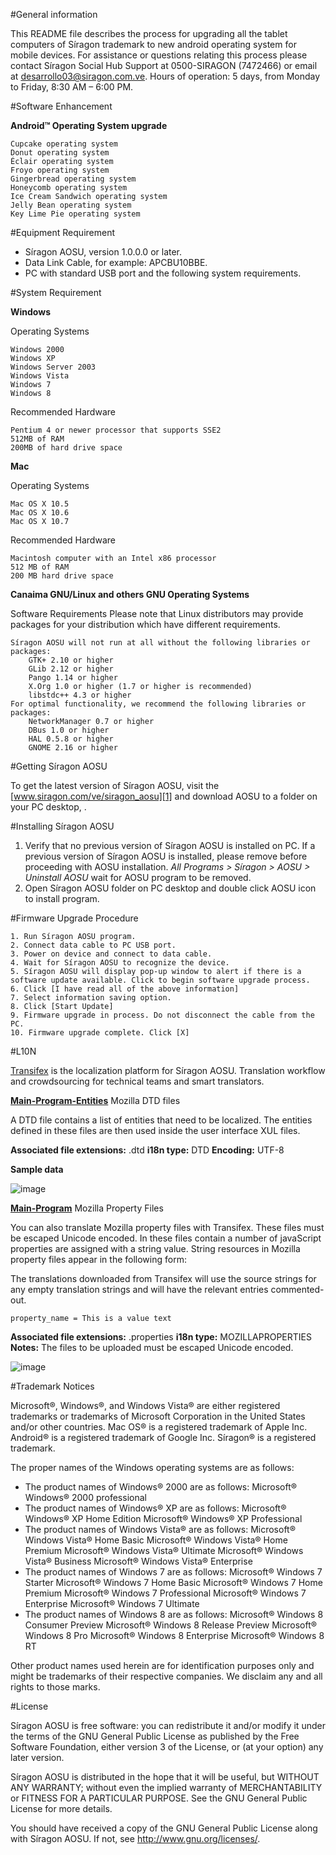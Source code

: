 #General information

This README file describes the process for upgrading all the tablet computers of Síragon trademark to new android operating system for mobile devices.
For assistance or questions relating this process please contact Síragon Social Hub Support at 0500-SIRAGON (7472466) or email at [desarrollo03@siragon.com.ve][6]. 
Hours of operation: 5 days, from Monday to Friday, 8:30 AM – 6:00 PM.

#Software Enhancement

**Android™ Operating System upgrade**

	Cupcake operating system
	Donut operating system
	Éclair operating system
	Froyo operating system
	Gingerbread operating system
	Honeycomb operating system
	Ice Cream Sandwich operating system
	Jelly Bean operating system
	Key Lime Pie operating system

#Equipment Requirement

* Síragon AOSU, version 1.0.0.0 or later.
* Data Link Cable, for example: APCBU10BBE.
* PC with standard USB port and the following system requirements.
	
#System Requirement

**Windows**

Operating Systems

    Windows 2000
    Windows XP
    Windows Server 2003
    Windows Vista
    Windows 7
    Windows 8

Recommended Hardware

    Pentium 4 or newer processor that supports SSE2
    512MB of RAM
    200MB of hard drive space

**Mac**

Operating Systems

    Mac OS X 10.5
    Mac OS X 10.6
    Mac OS X 10.7

Recommended Hardware

    Macintosh computer with an Intel x86 processor
    512 MB of RAM
    200 MB hard drive space

**Canaima GNU/Linux and others GNU Operating Systems**

Software Requirements
Please note that Linux distributors may provide packages for your distribution which have different requirements.

    Síragon AOSU will not run at all without the following libraries or packages:
        GTK+ 2.10 or higher
        GLib 2.12 or higher
        Pango 1.14 or higher
        X.Org 1.0 or higher (1.7 or higher is recommended)
        libstdc++ 4.3 or higher
    For optimal functionality, we recommend the following libraries or packages:
        NetworkManager 0.7 or higher
        DBus 1.0 or higher
        HAL 0.5.8 or higher
        GNOME 2.16 or higher


#Getting Síragon AOSU

To get the latest version of Síragon AOSU, visit the [www.siragon.com/ve/siragon_aosu][1] and download AOSU to a folder on your PC desktop, .

#Installing Síragon AOSU

1. Verify that no previous version of Síragon AOSU is installed on PC. If a previous version of Síragon AOSU is installed, please remove before proceeding with AOSU installation. *All Programs > Síragon > AOSU > Uninstall AOSU* wait for AOSU program to be removed.
2. Open Síragon AOSU folder on PC desktop and double click AOSU icon to install program.

#Firmware Upgrade Procedure

	1. Run Síragon AOSU program.
	2. Connect data cable to PC USB port.
	3. Power on device and connect to data cable.
	4. Wait for Síragon AOSU to recognize the device.
	5. Síragon AOSU will display pop-up window to alert if there is a software update available. Click to begin software upgrade process.
	6. Click [I have read all of the above information]
	7. Select information saving option.
	8. Click [Start Update]
	9. Firmware upgrade in process. Do not disconnect the cable from the PC.
	10. Firmware upgrade complete. Click [X]

#L10N

[Transifex][5] is the localization platform for Síragon AOSU. 
Translation workflow and crowdsourcing for technical teams and smart translators.

[**Main-Program-Entities**][3] Mozilla DTD files

A DTD file contains a list of entities that need to be localized. The entities defined in these files are then used inside the user interface XUL files.

**Associated file extensions:**
    .dtd
**i18n type:**
    DTD
**Encoding:**
    UTF-8

**Sample data**

<!ENTITY foo.var1 "Hello">
<!-- This is a comment -->
<!ENTITY foo.var2 "How are you?">



![image](https://www.transifex.com/projects/p/siragon-aosu/resource/main-program-entities/chart/image_png)

[**Main-Program**][4] Mozilla Property Files

You can also translate Mozilla property files with Transifex. These files must be escaped Unicode encoded. In these files contain a number of javaScript properties are assigned with a string value. String resources in Mozilla property files appear in the following form:

The translations downloaded from Transifex will use the source strings for any empty translation strings and will have the relevant entries commented-out.

	property_name = This is a value text

**Associated file extensions:**
    .properties
**i18n type:**
    MOZILLAPROPERTIES
**Notes:**
    The files to be uploaded must be escaped Unicode encoded. 


![image](https://www.transifex.com/projects/p/siragon-aosu/resource/main-program-properties/chart/image_png)

#Trademark Notices

Microsoft®, Windows®, and Windows Vista® are either registered trademarks or trademarks of Microsoft Corporation in the United States and/or other countries. 
Mac OS® is a registered trademark of Apple Inc.
Android® is a registered trademark of Google Inc.
Síragon® is a registered trademark.

The proper names of the Windows operating systems are as follows:
 - The product names of Windows® 2000 are as follows:
        Microsoft® Windows® 2000 professional
 - The product names of Windows® XP are as follows:
        Microsoft® Windows® XP Home Edition
        Microsoft® Windows® XP Professional
 - The product names of Windows Vista® are as follows:
        Microsoft® Windows Vista® Home Basic
        Microsoft® Windows Vista® Home Premium
        Microsoft® Windows Vista® Ultimate
        Microsoft® Windows Vista® Business
        Microsoft® Windows Vista® Enterprise
 - The product names of Windows 7 are as follows:
        Microsoft® Windows 7 Starter
        Microsoft® Windows 7 Home Basic
        Microsoft® Windows 7 Home Premium
        Microsoft® Windows 7 Professional
        Microsoft® Windows 7 Enterprise
        Microsoft® Windows 7 Ultimate
 - The product names of Windows 8 are as follows:
        Microsoft® Windows 8 Consumer Preview
        Microsoft® Windows 8 Release Preview
        Microsoft® Windows 8 Pro
        Microsoft® Windows 8 Enterprise
        Microsoft® Windows 8 RT
		
Other product names used herein are for identification purposes only and might be trademarks of their respective companies. We disclaim any and all rights to those marks. 

#License

Síragon AOSU is free software: you can redistribute it and/or modify
it under the terms of the GNU General Public License as published by
the Free Software Foundation, either version 3 of the License, or
(at your option) any later version.

Síragon AOSU is distributed in the hope that it will be useful,
but WITHOUT ANY WARRANTY; without even the implied warranty of
MERCHANTABILITY or FITNESS FOR A PARTICULAR PURPOSE. See the
GNU General Public License for more details.

You should have received a copy of the GNU General Public License
along with Síragon AOSU. If not, see [<http://www.gnu.org/licenses/>][2]. 


  [1]: http://www.siragon.com
  [2]: http://www.gnu.org/licenses/
  [3]: https://www.transifex.com/projects/p/siragon-aosu/resource/main-program-entities/
  [4]: https://www.transifex.com/projects/p/siragon-aosu/resource/main-program-properties/
  [5]: http://www.transifex.com
  [6]: mailto:desarrollo03@siragon.com.ve
